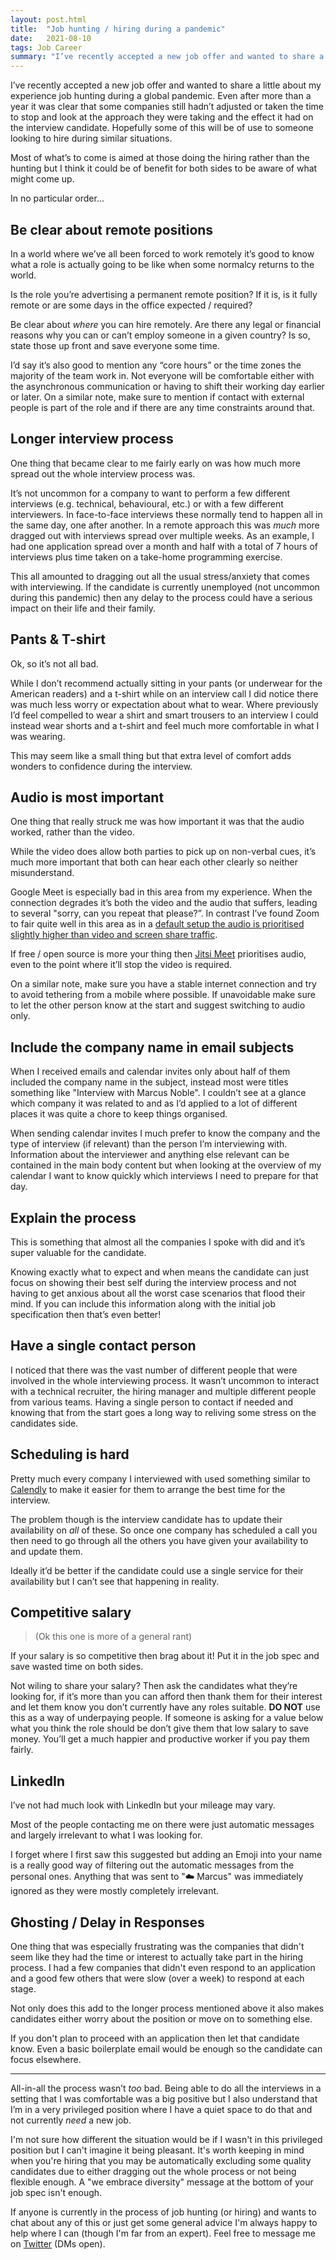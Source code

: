 ```yaml
---
layout: post.html
title:  "Job hunting / hiring during a pandemic"
date:   2021-08-10
tags: Job Career
summary: "I’ve recently accepted a new job offer and wanted to share a little about my experience job hunting during a global pandemic. Even after more than a year it was clear that some companies still hadn’t adjusted or taken the time to stop and look at the approach they were taking and the effect it had on the interview candidate. Hopefully some of this will be of use to someone looking to hire during similar situations.<br/>Most of what’s to come is aimed at those doing the hiring rather than the hunting but I think it could be of benefit for both sides to be aware of what might come up."
---
```


I’ve recently accepted a new job offer and wanted to share a little about my experience job hunting during a global pandemic. Even after more than a year it was clear that some companies still hadn’t adjusted or taken the time to stop and look at the approach they were taking and the effect it had on the interview candidate. Hopefully some of this will be of use to someone looking to hire during similar situations.

Most of what’s to come is aimed at those doing the hiring rather than the hunting but I think it could be of benefit for both sides to be aware of what might come up.

In no particular order…

## Be clear about remote positions

In a world where we’ve all been forced to work remotely it’s good to know what a role is actually going to be like when some normalcy returns to the world.

Is the role you’re advertising a permanent remote position? If it is, is it fully remote or are some days in the office expected / required?

Be clear about _where_ you can hire remotely. Are there any legal or financial reasons why you can or can’t employ someone in a given country? Is so, state those up front and save everyone some time.

I’d say it’s also good to mention any “core hours” or the time zones the majority of the team work in. Not everyone will be comfortable either with the asynchronous communication or having to shift their working day earlier or later. On a similar note, make sure to mention if contact with external people is part of the role and if there are any time constraints around that.

## Longer interview process

One thing that became clear to me fairly early on was how much more spread out the whole interview process was.

It’s not uncommon for a company to want to perform a few different interviews (e.g. technical, behavioural, etc.) or with a few different interviewers. In face-to-face interviews these normally tend to happen all in the same day, one after another. In a remote approach this was _much_ more dragged out with interviews spread over multiple weeks. As an example, I had one application spread over a month and half with a total of 7 hours of interviews plus time taken on a take-home programming exercise.

This all amounted to dragging out all the usual stress/anxiety that comes with interviewing. If the candidate is currently unemployed (not uncommon during this pandemic) then any delay to the process could have a serious impact on their life and their family.

## Pants & T-shirt

Ok, so it’s not all bad.

While I don’t recommend actually sitting in your pants (or underwear for the American readers) and a t-shirt while on an interview call I did notice there was much less worry or expectation about what to wear. Where previously I’d feel compelled to wear a shirt and smart trousers to an interview I could instead wear shorts and a t-shirt and feel much more comfortable in what I was wearing.

This may seem like a small thing but that extra level of comfort adds wonders to confidence during the interview.

## Audio is most important

One thing that really struck me was how important it was that the audio worked, rather than the video.

While the video does allow both parties to pick up on non-verbal cues, it’s much more important that both can hear each other clearly so neither misunderstand.

Google Meet is especially bad in this area from my experience. When the connection degrades it’s both the video and the audio that suffers, leading to several "sorry, can you repeat that please?”. In contrast I’ve found Zoom to fair quite well in this area as in a [default setup the audio is prioritised slightly higher than video and screen share traffic](https://support.zoom.us/hc/en-us/articles/207368756-Using-QoS-DSCP-Marking).

If free / open source is more your thing then [Jitsi Meet](https://jitsi.org/jitsi-meet/) prioritises audio, even to the point where it’ll stop the video is required.

On a similar note, make sure you have a stable internet connection and try to avoid tethering from a mobile where possible. If unavoidable make sure to let the other person know at the start and suggest switching to audio only.

## Include the company name in email subjects

When I received emails and calendar invites only about half of them included the company name in the subject, instead most were titles something like "Interview with Marcus Noble". I couldn’t see at a glance which company it was related to and as I’d applied to a lot of different places it was quite a chore to keep things organised.

When sending calendar invites I much prefer to know the company and the type of interview (if relevant) than the person I’m interviewing with. Information about the interviewer and anything else relevant can be contained in the main body content but when looking at the overview of my calendar I want to know quickly which interviews I need to prepare for that day.

## Explain the process

This is something that almost all the companies I spoke with did and it’s super valuable for the candidate.

Knowing exactly what to expect and when means the candidate can just focus on showing their best self during the interview process and not having to get anxious about all the worst case scenarios that flood their mind. If you can include this information along with the initial job specification then that’s even better!

## Have a single contact person

I noticed that there was the vast number of different people that were involved in the whole interviewing process. It wasn’t uncommon to interact with a technical recruiter, the hiring manager and multiple different people from various teams. Having a single person to contact if needed and knowing that from the start goes a long way to reliving some stress on the candidates side.

## Scheduling is hard

Pretty much every company I interviewed with used something similar to [Calendly](https://calendly.com/) to make it easier for them to arrange the best time for the interview.

The problem though is the interview candidate has to update their availability on _all_ of these. So once one company has scheduled a call you then need to go through all the others you have given your availability to and update them.

Ideally it’d be better if the candidate could use a single service for their availability but I can’t see that happening in reality.

## Competitive salary

> (Ok this one is more of a general rant)

If your salary is so competitive then brag about it! Put it in the job spec and save wasted time on both sides.

Not wiling to share your salary? Then ask the candidates what they’re looking for, if it’s more than you can afford then thank them for their interest and let them know you don’t currently have any roles suitable. **DO NOT** use this as a way of underpaying people. If someone is asking for a value below what you think the role should be don’t give them that low salary to save money. You’ll get a much happier and productive worker if you pay them fairly.

## LinkedIn

I’ve not had much look with LinkedIn but your mileage may vary.

Most of the people contacting me on there were just automatic messages and largely irrelevant to what I was looking for.

I forget where I first saw this suggested but adding an Emoji into your name is a really good way of filtering out the automatic messages from the personal ones. Anything that was sent to "☁️ Marcus" was immediately ignored as they were mostly completely irrelevant.

## Ghosting / Delay in Responses

One thing that was especially frustrating was the companies that didn't seem like they had the time or interest to actually take part in the hiring process. I had a few companies that didn't even respond to an application and a good few others that were slow (over a week) to respond at each stage.

Not only does this add to the longer process mentioned above it also makes candidates either worry about the position or move on to something else.

If you don't plan to proceed with an application then let that candidate know. Even a basic boilerplate email would be enough so the candidate can focus elsewhere.

---

All-in-all the process wasn’t _too_ bad. Being able to do all the interviews in a setting that I was comfortable was a big positive but I also understand that I’m in a very privileged position where I have a quiet space to do that and not currently _need_ a new job.

I'm not sure how different the situation would be if I wasn't in this privileged position but I can't imagine it being pleasant. It's worth keeping in mind when you're hiring that you may be automatically excluding some quality candidates due to either dragging out the whole process or not being flexible enough. A "we embrace diversity" message at the bottom of your job spec isn't enough.

If anyone is currently in the process of job hunting (or hiring) and wants to chat about any of this or just get some general advice I'm always happy to help where I can (though I'm far from an expert). Feel free to message me on [Twitter](https://twitter.com/Marcus_Noble_) (DMs open).
